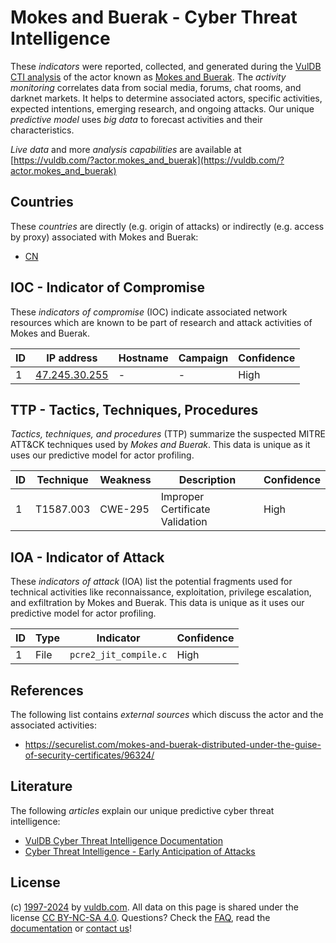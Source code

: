 # Mokes and Buerak - Cyber Threat Intelligence

These _indicators_ were reported, collected, and generated during the [VulDB CTI analysis](https://vuldb.com/?kb.cti) of the actor known as [Mokes and Buerak](https://vuldb.com/?actor.mokes_and_buerak). The _activity monitoring_ correlates data from social media, forums, chat rooms, and darknet markets. It helps to determine associated actors, specific activities, expected intentions, emerging research, and ongoing attacks. Our unique _predictive model_ uses _big data_ to forecast activities and their characteristics.

_Live data_ and more _analysis capabilities_ are available at [https://vuldb.com/?actor.mokes_and_buerak](https://vuldb.com/?actor.mokes_and_buerak)

## Countries

These _countries_ are directly (e.g. origin of attacks) or indirectly (e.g. access by proxy) associated with Mokes and Buerak:

* [CN](https://vuldb.com/?country.cn)

## IOC - Indicator of Compromise

These _indicators of compromise_ (IOC) indicate associated network resources which are known to be part of research and attack activities of Mokes and Buerak.

ID | IP address | Hostname | Campaign | Confidence
-- | ---------- | -------- | -------- | ----------
1 | [47.245.30.255](https://vuldb.com/?ip.47.245.30.255) | - | - | High

## TTP - Tactics, Techniques, Procedures

_Tactics, techniques, and procedures_ (TTP) summarize the suspected MITRE ATT&CK techniques used by _Mokes and Buerak_. This data is unique as it uses our predictive model for actor profiling.

ID | Technique | Weakness | Description | Confidence
-- | --------- | -------- | ----------- | ----------
1 | T1587.003 | CWE-295 | Improper Certificate Validation | High

## IOA - Indicator of Attack

These _indicators of attack_ (IOA) list the potential fragments used for technical activities like reconnaissance, exploitation, privilege escalation, and exfiltration by Mokes and Buerak. This data is unique as it uses our predictive model for actor profiling.

ID | Type | Indicator | Confidence
-- | ---- | --------- | ----------
1 | File | `pcre2_jit_compile.c` | High

## References

The following list contains _external sources_ which discuss the actor and the associated activities:

* https://securelist.com/mokes-and-buerak-distributed-under-the-guise-of-security-certificates/96324/

## Literature

The following _articles_ explain our unique predictive cyber threat intelligence:

* [VulDB Cyber Threat Intelligence Documentation](https://vuldb.com/?kb.cti)
* [Cyber Threat Intelligence - Early Anticipation of Attacks](https://www.scip.ch/en/?labs.20201022)

## License

(c) [1997-2024](https://vuldb.com/?kb.changelog) by [vuldb.com](https://vuldb.com/?kb.about). All data on this page is shared under the license [CC BY-NC-SA 4.0](https://creativecommons.org/licenses/by-nc-sa/4.0/). Questions? Check the [FAQ](https://vuldb.com/?kb.faq), read the [documentation](https://vuldb.com/?kb) or [contact us](https://vuldb.com/?contact)!
